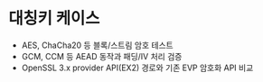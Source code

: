 # 대칭키 케이스

- AES, ChaCha20 등 블록/스트림 암호 테스트
- GCM, CCM 등 AEAD 동작과 패딩/IV 처리 검증
- OpenSSL 3.x provider API(EX2) 경로와 기존 EVP 암호화 API 비교
